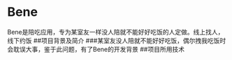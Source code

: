 # Bene
Bene是陪吃应用，专为某室友一样没人陪就不能好好吃饭的人定做。线上找人，线下约饭
##项目背景及简介
###某室友没人陪就不能好好吃饭，偶尔拽我吃饭时会耽误大事，鉴于此问题，有了Bene的开发背景
##项目所用技术
###
